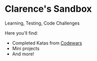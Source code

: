 # Clarence's Sandbox
Learning, Testing, Code Challenges

Here you'll find:
- Completed Katas from [Codewars](https://www.codewars.com/)
- Mini projects
- And more! 
